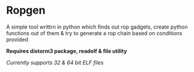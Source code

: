 # Ropgen

A simple tool writtrn in python which finds out rop gadgets, create python functions out of them & try to generate a rop chain based on conditions provided

**Requires distorm3 package, readelf & file utility**

*Currently supports 32 & 64 bit ELF files*
